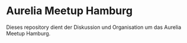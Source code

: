 # Aurelia Meetup Hamburg
Dieses repository dient der Diskussion und Organisation um das Aurelia Meetup Hamburg.
